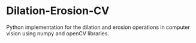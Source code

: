 # Dilation-Erosion-CV
Python implementation for the dilation and erosion operations in computer vision using numpy and openCV libraries.
